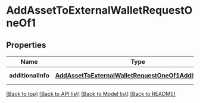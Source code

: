 # AddAssetToExternalWalletRequestOneOf1

## Properties

|Name | Type | Description | Notes|
|------------ | ------------- | ------------- | -------------|
|**additionalInfo** | [**AddAssetToExternalWalletRequestOneOf1AdditionalInfo**](AddAssetToExternalWalletRequestOneOf1AdditionalInfo.md) |  | [default to undefined]|




[[Back to top]](#) [[Back to API list]](../../README.md#documentation-for-api-endpoints) [[Back to Model list]](../../README.md#documentation-for-models) [[Back to README]](../../README.md)
